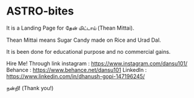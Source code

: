 # ASTRO-bites

It is a Landing Page for தேன் மிட்டாய் (Thean Mittai). 

Thean Mittai means Sugar Candy made on Rice and Urad Dal.

It is been done for educational purpose and no commercial gains.



Hire Me! Through link
instagram : https://www.instagram.com/dansu101/
Behance : https://www.behance.net/dansu101
LinkedIn : https://www.linkedin.com/in/dhanush-gopi-147196245/

நன்றி! (Thank you!)
